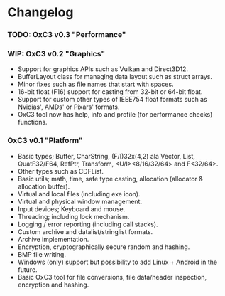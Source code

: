 # Changelog

### TODO: OxC3 v0.3 "Performance"

### WIP: OxC3 v0.2 "Graphics"

- Support for graphics APIs such as Vulkan and Direct3D12.
- BufferLayout class for managing data layout such as struct arrays.
- Minor fixes such as file names that start with spaces.
- 16-bit float (F16) support for casting from 32-bit or 64-bit float.
- Support for custom other types of IEEE754 float formats such as Nvidias', AMDs' or Pixars' formats.
- OxC3 tool now has help, info and profile (for performance checks) functions.

### OxC3 v0.1 "Platform"

- Basic types; Buffer, CharString, (F/I)32x(4,2) ala Vector, List, QuatF32/F64, RefPtr, Transform, <U/I><8/16/32/64> and F<32/64>.
- Other types such as CDFList.
- Basic utils; math, time, safe type casting, allocation (allocator & allocation buffer).
- Virtual and local files (including exe icon).
- Virtual and physical window management.
- Input devices; Keyboard and mouse.
- Threading; including lock mechanism.
- Logging / error reporting (including call stacks).
- Custom archive and datalist/stringlist formats.
- Archive implementation.
- Encryption, cryptographically secure random and hashing.
- BMP file writing.
- Windows (only) support but possibility to add Linux + Android in the future.
- Basic OxC3 tool for file conversions, file data/header inspection, encryption and hashing.